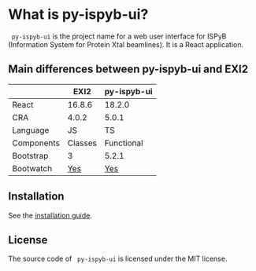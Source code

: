 # What is py-ispyb-ui?

` py-ispyb-ui` is the project name for a web user interface for ISPyB (Information System for Protein Xtal beamlines). It is a React application.

## Main differences between py-ispyb-ui and EXI2

|            | EXI2                           | py-ispyb-ui                          |
| ---------- | ------------------------------ | ------------------------------------ |
| React      | 16.8.6                         | 18.2.0                               |
| CRA        | 4.0.2                          | 5.0.1                                |
| Language   | JS                             | TS                                   |
| Components | Classes                        | Functional                           |
| Bootstrap  | 3                              | 5.2.1                                |
| Bootwatch  | [Yes](https://bootswatch.com/) | [Yes](https://bootswatch.com/)       |


## Installation

See the [installation guide](https://ispyb.github.io/py-ispyb-ui/installation/).
## License

The source code of ` py-ispyb-ui` is licensed under the MIT license.
